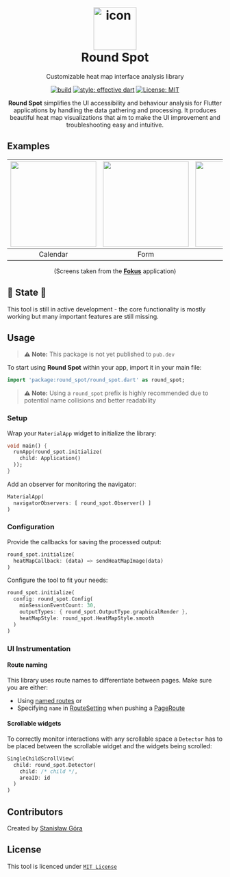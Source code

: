 # <div align="center"><img src="https://raw.githubusercontent.com/stasgora/round-spot/master/assets/logo.png" alt="icon" width="100"><br> Round Spot</div>

<div align="center">
  Customizable heat map interface analysis library
  
  <a href="https://github.com/stasgora/round-spot/actions"><img src="https://github.com/stasgora/round-spot/workflows/build/badge.svg" alt="build"></a>
  <a href="https://github.com/tenhobi/effective_dart"><img src="https://img.shields.io/badge/style-effective_dart-40c4ff.svg" alt="style: effective dart"></a>
  <a href="https://github.com/stasgora/round-spot/blob/master/LICENSE"><img src="https://img.shields.io/badge/license-MIT-blue.svg" alt="License: MIT"></a>

**Round Spot** simplifies the UI accessibility and behaviour analysis for Flutter applications by handling the data gathering and processing. It produces beautiful heat map visualizations that aim to make the UI improvement and troubleshooting easy and intuitive.
</div>

## Examples

<div align="center">

| <img src="https://raw.githubusercontent.com/stasgora/round-spot/master/assets/screens/calendar.png" width=200 /> | <img src="https://raw.githubusercontent.com/stasgora/round-spot/master/assets/screens/form.png" width=200 /> | <img src="https://raw.githubusercontent.com/stasgora/round-spot/master/assets/screens/panel.png" width=200 /> | <img src="https://raw.githubusercontent.com/stasgora/round-spot/master/assets/screens/rating.png" width=200 /> |
| :--------------------: | :--------------------: | :--------------------------: | :-------------------: |
|        Calendar        |         Form           |            Panel             |         Cards         |

(Screens taken from the **[Fokus](https://github.com/fokus-team/fokus)** application)
</div>

## 🚧 State 🚧
This tool is still in active development - the core functionality is mostly working but many important features are still missing.

## Usage
> **⚠️ Note:** This package is not yet published to `pub.dev`

To start using **Round Spot** within your app, import it in your main file:
```dart
import 'package:round_spot/round_spot.dart' as round_spot;
```
> **⚠️ Note:** Using a `round_spot` prefix is highly recommended due to potential name collisions and better readability

### Setup
Wrap your `MaterialApp` widget to initialize the library:
```dart
void main() {
  runApp(round_spot.initialize(
    child: Application()
  ));
}
```
Add an observer for monitoring the navigator:
```dart
MaterialApp(
  navigatorObservers: [ round_spot.Observer() ]
)
```

### Configuration
Provide the callbacks for saving the processed output:
```dart
round_spot.initialize(
  heatMapCallback: (data) => sendHeatMapImage(data)
)
```
Configure the tool to fit your needs:
```dart
round_spot.initialize(
  config: round_spot.Config(
    minSessionEventCount: 30,
    outputTypes: { round_spot.OutputType.graphicalRender },
    heatMapStyle: round_spot.HeatMapStyle.smooth
  )
)
```
### UI Instrumentation

#### Route naming
This library uses route names to differentiate between pages.
Make sure you are either:
- Using [named routes](https://flutter.dev/docs/cookbook/navigation/named-routes) or
- Specifying `name` in [RouteSetting](https://api.flutter.dev/flutter/widgets/RouteSettings-class.html) when pushing a [PageRoute](https://api.flutter.dev/flutter/widgets/PageRoute-class.html)

#### Scrollable widgets
To correctly monitor interactions with any scrollable space a `Detector` has to be placed between the scrollable widget and the widgets being scrolled:
```dart
SingleChildScrollView(
  child: round_spot.Detector(
    child: /* child */,
    areaID: id
  )
)
```

## Contributors
Created by [Stanisław Góra](https://github.com/stasgora/)

## License
This tool is licenced under [`MIT License`](https://github.com/stasgora/round-spot/blob/master/LICENSE)
